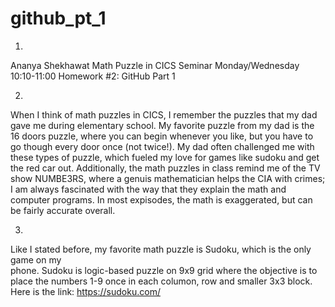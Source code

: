 # github_pt_1
1. 
Ananya Shekhawat 
Math Puzzle in CICS Seminar 
Monday/Wednesday 10:10-11:00
Homework #2: GitHub Part 1

2. 
When I think of math puzzles in CICS, I remember the puzzles that my dad gave me during 
elementary school. My favorite puzzle from my dad is the 16 doors puzzle, where you can 
begin whenever you like, but you have to go though every door once (not twice!). My dad 
often challenged me with these types of puzzle, which fueled my love for games like sudoku
and get the red car out. Additionally, the math puzzles in class remind me of the TV show 
NUMBE3RS, where a genuis mathematician helps the CIA with crimes; I am always fascinated
with the way that they explain the math and computer programs. In most expisodes, the math 
is exaggerated, but can be fairly accurate overall.

3. 
Like I stated before, my favorite math puzzle is Sudoku, which is the only game on my  
phone. Sudoku is logic-based puzzle on 9x9 grid where the objective is to place the numbers 
1-9 once in each columon, row and smaller 3x3 block. 
Here is the link: https://sudoku.com/
